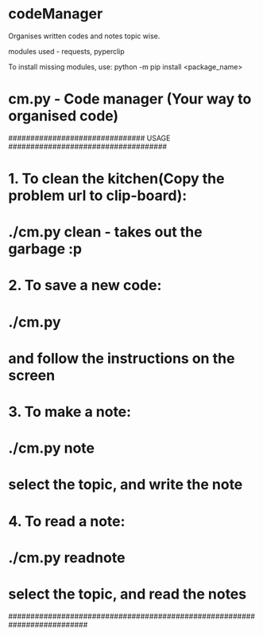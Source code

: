 # codeManager
Organises written codes and notes topic wise.

modules used - requests, pyperclip

To install missing modules, use:
              python -m pip install <package_name>

# cm.py - Code manager (Your way to organised code)
############################### USAGE ####################################

# 1. To clean the kitchen(Copy the problem url to clip-board):
#						./cm.py clean - takes out the garbage :p
# 2. To save a new code:
#						./cm.py <fileName> 
# 						and follow the instructions on the screen
# 3. To make a note:
#						./cm.py note
# 						select the topic, and write the note
# 4. To read a note:
#						./cm.py readnote
#						select the topic, and read the notes
##########################################################################
